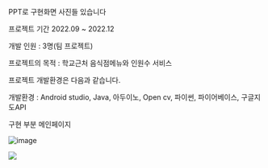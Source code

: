 PPT로 구현화면 사진들 있습니다

프로젝트 기간
2022.09 ~ 2022.12

개발 인원 :
3명(팀 프로젝트)

프로젝트의 목적 :
학교근처 음식점메뉴와 인원수 서비스

프로젝트 개발환경은 다음과 같습니다.

개발환경 :
Android studio,
Java,
아두이노,
Open cv,
파이썬,
파이어베이스,
구글지도API

구현 부분
메인페이지



![image](https://github.com/1234jung/2022-app/assets/93902468/afed57a3-3cb5-48d0-8983-908f022a9282)

<img src ="https://github.com/user-attachments/assets/ba19ac34-ab38-4d97-ba80-93fabbbbda1f">



